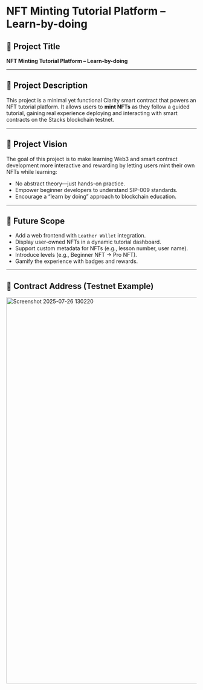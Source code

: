 # NFT Minting Tutorial Platform – Learn-by-doing

## 📌 Project Title
**NFT Minting Tutorial Platform – Learn-by-doing**

---

## 📖 Project Description

This project is a minimal yet functional Clarity smart contract that powers an NFT tutorial platform. It allows users to **mint NFTs** as they follow a guided tutorial, gaining real experience deploying and interacting with smart contracts on the Stacks blockchain testnet.

---

## 🎯 Project Vision

The goal of this project is to make learning Web3 and smart contract development more interactive and rewarding by letting users mint their own NFTs while learning:
- No abstract theory—just hands-on practice.
- Empower beginner developers to understand SIP-009 standards.
- Encourage a “learn by doing” approach to blockchain education.

---

## 🔮 Future Scope

- Add a web frontend with `Leather Wallet` integration.
- Display user-owned NFTs in a dynamic tutorial dashboard.
- Support custom metadata for NFTs (e.g., lesson number, user name).
- Introduce levels (e.g., Beginner NFT → Pro NFT).
- Gamify the experience with badges and rewards.

---

## 📜 Contract Address (Testnet Example)

<img width="1920" height="1020" alt="Screenshot 2025-07-26 130220" src="https://github.com/user-attachments/assets/4f377589-223a-4b75-89db-41c22656f96e" />

